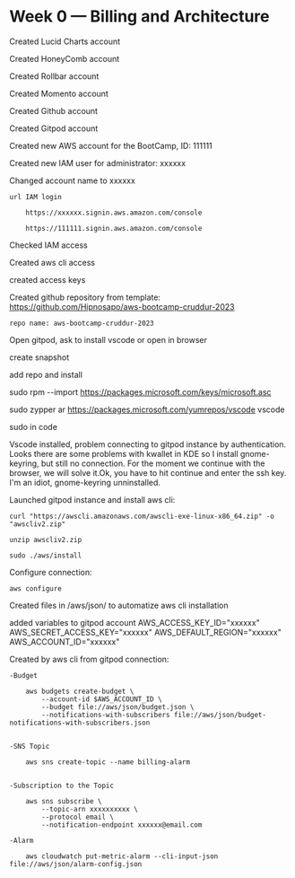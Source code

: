 # Week 0 — Billing and Architecture


Created Lucid Charts account

Created HoneyComb account

Created Rollbar account

Created Momento account

Created Github account

Created Gitpod account

Created new AWS account for the BootCamp, ID: 111111

Created new IAM user for administrator: xxxxxx

Changed account name to xxxxxx

    url IAM login

        https://xxxxxx.signin.aws.amazon.com/console

        https://111111.signin.aws.amazon.com/console


Checked IAM access

Created aws cli access

created access keys


Created github repository from template:
    https://github.com/Hipnosapo/aws-bootcamp-cruddur-2023

    repo name: aws-bootcamp-cruddur-2023


Open gitpod, ask to install vscode or open in browser

create snapshot

add repo and install

sudo rpm --import https://packages.microsoft.com/keys/microsoft.asc

sudo zypper ar https://packages.microsoft.com/yumrepos/vscode vscode

sudo in code

Vscode installed, problem connecting to gitpod instance by authentication. Looks there are some problems with kwallet in KDE so I install gnome-keyring, but still no connection.
For the moment we continue with the browser, we will solve it.Ok, you have to hit continue and enter the ssh key. I'm an idiot, gnome-keyring unninstalled.


Launched gitpod instance and install aws cli:

    curl "https://awscli.amazonaws.com/awscli-exe-linux-x86_64.zip" -o "awscliv2.zip"

    unzip awscliv2.zip

    sudo ./aws/install


Configure connection:

    aws configure

Created files in /aws/json/ to automatize aws cli installation

added variables to gitpod account
    AWS_ACCESS_KEY_ID="xxxxxx"
    AWS_SECRET_ACCESS_KEY="xxxxxx"
    AWS_DEFAULT_REGION="xxxxxx"
    AWS_ACCOUNT_ID="xxxxxx"

Created by aws cli from gitpod connection:

    -Budget

        aws budgets create-budget \
            --account-id $AWS_ACCOUNT_ID \
            --budget file://aws/json/budget.json \
            --notifications-with-subscribers file://aws/json/budget-notifications-with-subscribers.json


    -SNS Topic

        aws sns create-topic --name billing-alarm


    -Subscription to the Topic

        aws sns subscribe \
            --topic-arn xxxxxxxxxx \
            --protocol email \
            --notification-endpoint xxxxxx@email.com

    -Alarm

        aws cloudwatch put-metric-alarm --cli-input-json file://aws/json/alarm-config.json





